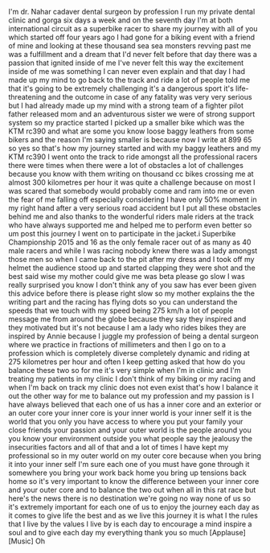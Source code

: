 
I&#39;m dr. Nahar cadaver dental surgeon by
profession I run my private dental
clinic and gorga six days a week and on
the seventh day I&#39;m at both
international circuit as a superbike
racer to share my journey with all of
you which started off four years ago I
had gone for a biking event with a
friend of mine and looking at these
thousand sea sea monsters revving past
me was a fulfillment and a dream that
I&#39;d never felt before that day there was
a passion that ignited inside of me I&#39;ve
never felt this way the excitement
inside of me was something I can never
even explain and that day I had made up
my mind to go back to the track and ride
a lot of people told me that it&#39;s going
to be extremely challenging it&#39;s a
dangerous sport it&#39;s life-threatening
and the outcome in case of any fatality
was very very serious but I had already
made up my mind with a strong team of a
fighter pilot father released mom and an
adventurous sister we were of strong
support system so my practice started I
picked up a smaller bike which was the
KTM rc390 and what are some you know
loose baggy leathers from some bikers
and the reason I&#39;m saying smaller is
because now I write at 899 65 so yes so
that&#39;s how my journey started and with
my baggy leathers and my KTM rc390 I
went onto the track to ride amongst all
the professional racers there were times
when there were a lot of obstacles a lot
of challenges because you know with them
writing on thousand cc bikes crossing me
at almost 300 kilometres per hour it was
quite a challenge because on most
I was scared that somebody would
probably come and ram into me or even
the fear of me falling off especially
considering I have only 50% moment in my
right hand
after a very serious road accident but I
put all these obstacles behind me and
also thanks to the wonderful riders male
riders at the track who have always
supported me and helped me to perform
even better
so um post this journey I went on to
participate in the jacket.i Superbike
Championship 2015 and 16 as the only
female racer out of as many as 40 male
racers and while I was racing nobody
knew there was a lady amongst those men
so when I came back to the pit after my
dress and I took off my helmet the
audience stood up and started clapping
they were shot and the best said wise my
mother could give me was beta
please go slow I was really surprised
you know I don&#39;t think any of you saw
has ever been given this advice before
there is please right slow so my mother
explains the the writing part and the
racing has flying dots so you can
understand the speeds that we touch with
my speed being 275 km/h a lot of people
message me from around the globe because
they say they inspired and they
motivated but it&#39;s not because I am a
lady who rides bikes they are inspired
by Annie because I juggle my profession
of being a dental surgeon where we
practice in fractions of millimeters and
then I go on to a profession which is
completely diverse completely dynamic
and riding at 275 kilometres per hour
and often I keep getting asked that how
do you balance these two so for me it&#39;s
very simple when I&#39;m in clinic and I&#39;m
treating my patients in my clinic I
don&#39;t think of my biking or my racing
and when I&#39;m back on track my clinic
does not even exist that&#39;s how I balance
it out the other way for me to balance
out my profession and my passion is I
have always believed that each one of us
has a inner core
and an exterior or an outer core your
inner core is your inner world is your
inner self it is the world that you only
you have access to where you put your
family your close friends your passion
and your outer world is the people
around you you know your environment
outside you what people say the jealousy
the insecurities factors and all of that
and a lot of times I have kept my
professional so in my outer world on my
outer core because when you bring it
into your inner self I&#39;m sure each one
of you must have gone through it
somewhere you bring your work back home
you bring up tensions back home so it&#39;s
very important to know the difference
between your inner core and your outer
core and to balance the two out when all
in this rat race but here&#39;s the news
there is no destination we&#39;re going no
way none of us so it&#39;s extremely
important for each one of us to enjoy
the journey each day as it comes to give
life the best and as we live this
journey it is what I the rules that I
live by the values I live by is each day
to encourage a mind inspire a soul and
to give each day my everything thank you
so much
[Applause]
[Music]
Oh
